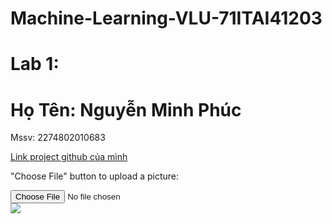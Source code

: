 # Machine-Learning-VLU-71ITAI41203
# Lab 1:
<!DOCTYPE html>
<html>
<head>
<title>Machine_Learning VLU</title>
<META HTTP-EQUIV="Content-Type" CONTENT="text/html; charset=UTF-8">
</head>
<body>

<h1>Họ Tên: Nguyễn Minh Phúc</h1>
<p>Mssv: 2274802010683</p>
<p><a href="https://github.com/dennis-1240-cdm/Machine-Learning-VLU-71ITAI41203">Link project github của mình</a></p>

<p>"Choose File" button to upload a picture:</p>

<script type="text/javascript">
  window.addEventListener('load', function() {
    document.querySelector('input[type="file"]').addEventListener('change', function() {
        if (this.files && this.files[0]) {
            var img = document.querySelector('img');
            img.onload = () => {
                URL.revokeObjectURL(img.src);  // no longer needed, free memory
            }
  
            img.src = URL.createObjectURL(this.files[0]); // set src to blob url
        }
    });
  });
  
  </script>
  
  
<input type='file' />
<br><img id="myImg" src="#">



</body>



</html>


